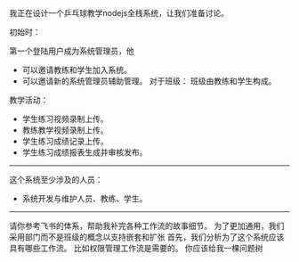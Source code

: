 我正在设计一个乒乓球教学nodejs全栈系统，让我们准备讨论。

初始时：

第一个登陆用户成为系统管理员，他
- 可以邀请教练和学生加入系统。
- 可以邀请新的系统管理员辅助管理。
对于班级：
班级由教练和学生构成。

教学活动：
- 学生练习视频录制上传。
- 教练教学视频录制上传。
- 学生练习成绩记录上传。
- 学生练习成绩报表生成并审核发布。
---
这个系统至少涉及的人员：
- 系统开发与维护人员、教练、学生。
---
请你参考飞书的体系，帮助我补完各种工作流的故事细节。
为了更加通用，我们采用部门而不是班级的概念以支持嵌套和扩张
首先，我们分析为了这个系统应该具有哪些工作流。
比如权限管理工作流是需要的。
你应该给我一棵问题树<think>